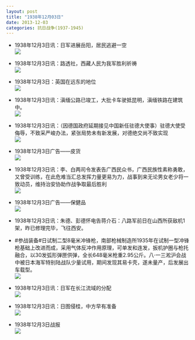 ```yaml
---
layout: post
title: "1938年12月03日"
date: 2013-12-03
categories: 抗日战争(1937-1945)
---
```


<meta name="referrer" content="no-referrer" />

- 1938年12月3日讯：日军进展岳阳，居民逃避一空 <br/><img src="https://ww4.sinaimg.cn/large/aca367d8jw1eb6x3e643zj20550bfwfe.jpg" />

- 1938年12月3日讯：路透社，西藏人民为我军胜利祈祷 <br/><img src="https://ww1.sinaimg.cn/large/aca367d8jw1eb6vczydg2j205d0b7jse.jpg" />

- 1938年12月3日：英国在远东的地位 <br/><img src="https://ww3.sinaimg.cn/large/aca367d8jw1eb6tmofk2tj20cs0jqagw.jpg" />

- 1938年12月3日讯：滇缅公路已竣工，大批卡车驶抵昆明，滇缅铁路在建筑中。 <br/><img src="https://ww1.sinaimg.cn/large/aca367d8jw1eb6rwa0bekj20cs0gowgr.jpg" />

- 1938年12月3日讯：（因德国政府延期接见中国新任驻德大使事）驻德大使受侮辱，不致采严峻办法，紧张局势未有新发展，对德绝交尚不致实现 <br/><img src="https://ww2.sinaimg.cn/large/aca367d8jw1eb6mp0kvn5j20cs0m8wgw.jpg" />

- 1938年12月3日广告——皮货 <br/><img src="https://ww2.sinaimg.cn/large/aca367d8jw1eb6kydwrp0j209j0bgdhj.jpg" />

- 1938年12月3日讯：李、白两司令发表告广西民众书，广西民族性素称勇敢，又曾受训练，在此危难当汇总发挥力量更易为力，战事到来无论男女老少将一致动员，维持治安协助作战争取最后胜利 <br/><img src="https://ww2.sinaimg.cn/large/aca367d8jw1eb6fr2ze7zj20cs0k3gp3.jpg" />

- 1938年12月3日广告——保健品 <br/><img src="https://ww4.sinaimg.cn/large/aca367d8jw1eb6e0ow2gvj20kw0he0zc.jpg" />

- 1938年12月3日讯：朱德、彭德怀电告蒋介石：八路军前日在山西所获敌机1架，昨已修理完毕，飞往西安。 

- #参战装备#日试制二型8毫米冲锋枪，南部枪械制造所1935年在试制一型冲锋枪基础上改进而成，采用气体反冲作用原理，可单发和连发，扳机护圈与枪托融合，以30发弧形弹匣供弹，全长648毫米枪重2.95公斤。八·一三淞沪会战中被日本海军特别陆战队少量试用，期间发现其易卡壳，遂未量产，后发展出车载型。 <br/><img src="https://ww3.sinaimg.cn/large/aca367d8jw1eb6a9apht2j20cs125ted.jpg" />

- 1938年12月3日讯：日军在长江流域的分配 <br/><img src="https://ww4.sinaimg.cn/large/aca367d8jw1eb68tcsxwqj20cs0ngtbz.jpg" />

- 1938年12月3日讯：日图侵桂，中方早有准备 <br/><img src="https://ww3.sinaimg.cn/large/aca367d8jw1eb672wua9tj20cs0n7n0t.jpg" />

- 1938年12月3日战报 <br/><img src="https://ww3.sinaimg.cn/large/aca367d8jw1eb65chnpihj20cs1dudok.jpg" />

